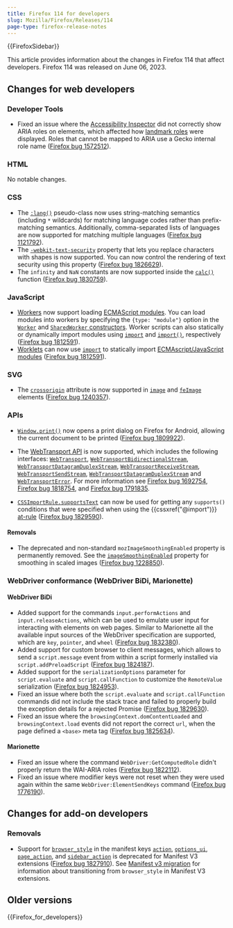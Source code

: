 ```yaml
---
title: Firefox 114 for developers
slug: Mozilla/Firefox/Releases/114
page-type: firefox-release-notes
---
```


{{FirefoxSidebar}}

This article provides information about the changes in Firefox 114 that affect developers. Firefox 114 was released on June 06, 2023.

## Changes for web developers

### Developer Tools

- Fixed an issue where the [Accessibility Inspector](https://firefox-source-docs.mozilla.org/devtools-user/accessibility_inspector/index.html) did not correctly show ARIA roles on elements, which affected how [landmark roles](/en-US/docs/Web/Accessibility/ARIA/Roles/landmark_role) were displayed.
  Roles that cannot be mapped to ARIA use a Gecko internal role name ([Firefox bug 1572512](https://bugzil.la/1572512)).

### HTML

No notable changes.

### CSS

- The [`:lang()`](/en-US/docs/Web/CSS/:lang) pseudo-class now uses string-matching semantics (including `*` wildcards) for matching language codes rather than prefix-matching semantics.
  Additionally, comma-separated lists of languages are now supported for matching multiple languages ([Firefox bug 1121792](https://bugzil.la/1121792)).
- The [`-webkit-text-security`](/en-US/docs/Web/CSS/-webkit-text-security) property that lets you replace characters with shapes is now supported. You can now control the rendering of text security using this property ([Firefox bug 1826629](https://bugzil.la/1826629)).
- The `infinity` and `NaN` constants are now supported inside the [`calc()`](/en-US/docs/Web/CSS/calc) function ([Firefox bug 1830759](https://bugzil.la/1830759)).

### JavaScript

- [Workers](/en-US/docs/Web/API/Web_Workers_API) now support loading [ECMAScript modules](/en-US/docs/Web/JavaScript/Guide/Modules).
  You can load modules into workers by specifying the `{type: "module"}` option in the [`Worker`](/en-US/docs/Web/API/Worker/Worker#type) and [`SharedWorker` constructors](/en-US/docs/Web/API/SharedWorker/SharedWorker#type).
  Worker scripts can also statically or dynamically import modules using [`import`](/en-US/docs/Web/JavaScript/Reference/Statements/import) and [`import()`](/en-US/docs/Web/JavaScript/Reference/Operators/import), respectively ([Firefox bug 1812591](https://bugzil.la/1812591)).
- [Worklets](/en-US/docs/Web/API/Worklet) can now use [`import`](/en-US/docs/Web/JavaScript/Reference/Statements/import) to statically import [ECMAscript/JavaScript modules](/en-US/docs/Web/JavaScript/Guide/Modules) ([Firefox bug 1812591](https://bugzil.la/1812591)).

### SVG

- The [`crossorigin`](/en-US/docs/Web/SVG/Attribute/crossorigin) attribute is now supported in [`image`](/en-US/docs/Web/SVG/Element/image) and [`feImage`](/en-US/docs/Web/SVG/Element/feImage) elements ([Firefox bug 1240357](https://bugzil.la/1240357)).

### APIs

- [`Window.print()`](/en-US/docs/Web/API/Window/print) now opens a print dialog on Firefox for Android, allowing the current document to be printed ([Firefox bug 1809922](https://bugzil.la/1809922)).
- The [WebTransport API](/en-US/docs/Web/API/WebTransport_API) is now supported, which includes the following interfaces: [`WebTransport`](/en-US/docs/Web/API/WebTransport), [`WebTransportBidirectionalStream`](/en-US/docs/Web/API/WebTransportBidirectionalStream), [`WebTransportDatagramDuplexStream`](/en-US/docs/Web/API/WebTransportDatagramDuplexStream), [`WebTransportReceiveStream`](/en-US/docs/Web/API/WebTransportReceiveStream), [`WebTransportSendStream`](/en-US/docs/Web/API/WebTransportSendStream), [`WebTransportDatagramDuplexStream`](/en-US/docs/Web/API/WebTransportDatagramDuplexStream) and [`WebTransportError`](/en-US/docs/Web/API/WebTransportError).
  For more information see [Firefox bug 1692754](https://bugzil.la/1692754), [Firefox bug 1818754](https://bugzil.la/1818754), and [Firefox bug 1791835](https://bugzil.la/1791835).

- [`CSSImportRule.supportsText`](/en-US/docs/Web/API/CSSImportRule/supportsText) can now be used for getting any `supports()` conditions that were specified when using the {{cssxref("@import")}} [at-rule](/en-US/docs/Web/CSS/At-rule) ([Firefox bug 1829590](https://bugzil.la/1829590)).

#### Removals

- The deprecated and non-standard `mozImageSmoothingEnabled` property is permanently removed.
  See the [`imageSmoothingEnabled`](/en-US/docs/Web/API/CanvasRenderingContext2D/imageSmoothingEnabled) property for smoothing in scaled images ([Firefox bug 1228850](https://bugzil.la/1228850)).

### WebDriver conformance (WebDriver BiDi, Marionette)

#### WebDriver BiDi

- Added support for the commands `input.performActions` and `input.releaseActions`, which can be used to emulate user input for interacting with elements on web pages. Similar to Marionette all the available input sources of the WebDriver specification are supported, which are `key`, `pointer`, and `wheel` ([Firefox bug 1832380](https://bugzil.la/1832380)).
- Added support for custom browser to client messages, which allows to send a `script.message` event from within a script formerly installed via `script.addPreloadScript` ([Firefox bug 1824187](https://bugzil.la/1824187)).
- Added support for the `serializationOptions` parameter for `script.evaluate` and `script.callFunction` to customize the `RemoteValue` serialization ([Firefox bug 1824953](https://bugzil.la/1824953)).
- Fixed an issue where both the `script.evaluate` and `script.callFunction` commands did not include the stack trace and failed to properly build the exception details for a rejected Promise ([Firefox bug 1829630](https://bugzil.la/1829630)).
- Fixed an issue where the `browsingContext.domContentLoaded` and `browsingContext.load` events did not report the correct `url`, when the page defined a `<base>` meta tag ([Firefox bug 1825634](https://bugzil.la/1825634)).

#### Marionette

- Fixed an issue where the command `WebDriver:GetComputedRole` didn't properly return the WAI-ARIA roles ([Firefox bug 1822112](https://bugzil.la/1822112)).
- Fixed an issue where modifier keys were not reset when they were used again within the same `WebDriver:ElementSendKeys` command ([Firefox bug 1776190](https://bugzil.la/1776190)).

## Changes for add-on developers

### Removals

- Support for [`browser_style`](/en-US/docs/Mozilla/Add-ons/WebExtensions/user_interface/Browser_styles) in the manifest keys [`action`](/en-US/docs/Mozilla/Add-ons/WebExtensions/manifest.json/action), [`options_ui`](/en-US/docs/Mozilla/Add-ons/WebExtensions/manifest.json/options_ui), [`page_action`](/en-US/docs/Mozilla/Add-ons/WebExtensions/manifest.json/page_action), and [`sidebar_action`](/en-US/docs/Mozilla/Add-ons/WebExtensions/manifest.json/sidebar_action) is deprecated for Manifest V3 extensions ([Firefox bug 1827910](https://bugzil.la/1827910)). See [Manifest v3 migration](/en-US/docs/Mozilla/Add-ons/WebExtensions/user_interface/Browser_styles#manifest_v3_migration) for information about transitioning from `browser_style` in Manifest V3 extensions.

## Older versions

{{Firefox_for_developers}}
